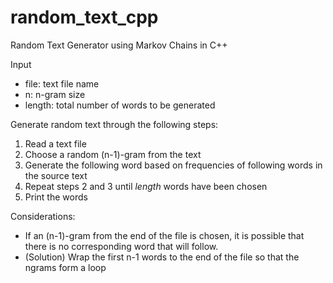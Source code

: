 # random_text_cpp
Random Text Generator using Markov Chains in C++

Input
- file: text file name
- n: n-gram size
- length: total number of words to be generated

Generate random text through the following steps:
1. Read a text file
2. Choose a random (n-1)-gram from the text
3. Generate the following word based on frequencies of following words in the source text
4. Repeat steps 2 and 3 until *length* words have been chosen
5. Print the words

Considerations:
- If an (n-1)-gram from the end of the file is chosen, it is possible that there is no corresponding word that will follow.
- (Solution) Wrap the first n-1 words to the end of the file so that the ngrams form a loop
